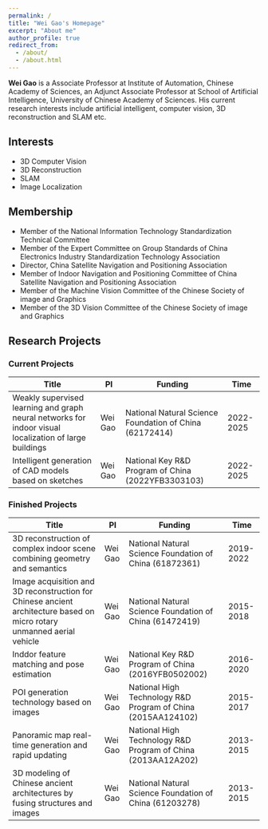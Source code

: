 ```yaml
---
permalink: /
title: "Wei Gao's Homepage"
excerpt: "About me"
author_profile: true
redirect_from: 
  - /about/
  - /about.html
---
```


**Wei Gao** is a Associate Professor at Institute of Automation, Chinese Academy of Sciences, an Adjunct Associate Professor at School of Artificial Intelligence, University of Chinese Academy of Sciences. His current research interests include artificial intelligent, computer vision, 3D reconstruction and SLAM etc.

## Interests

* 3D Computer Vision
* 3D Reconstruction
* SLAM
* Image Localization

## Membership

* Member of the National Information Technology Standardization Technical Committee
* Member of the Expert Committee on Group Standards of China Electronics Industry Standardization Technology Association
* Director, China Satellite Navigation and Positioning Association
* Member of Indoor Navigation and Positioning Committee of China Satellite Navigation and Positioning Association
* Member of the Machine Vision Committee of the Chinese Society of image and Graphics
* Member of the 3D Vision Committee of the Chinese Society of image and Graphics

## Research Projects

### Current Projects

| Title | PI | Funding | Time |
| -- | -- | -- | -- |
| Weakly supervised learning and graph neural networks for indoor visual localization of large buildings | Wei Gao | National Natural Science Foundation of China (62172414) | 2022-2025 |
| Intelligent generation of CAD models based on sketches | Wei Gao | National Key R&D Program of China (2022YFB3303103) | 2022-2025 |


### Finished Projects

| Title | PI | Funding | Time |
| -- | -- | -- | -- |
| 3D reconstruction of complex indoor scene combining geometry and semantics| Wei Gao | National Natural Science Foundation of China (61872361) | 2019-2022 |
| Image acquisition and 3D reconstruction for Chinese ancient architecture based on micro rotary unmanned aerial vehicle | Wei Gao | National Natural Science Foundation of China (61472419) | 2015-2018 |
| Inddor feature matching and pose estimation | Wei Gao | National Key  R&D Program of China (2016YFB0502002) | 2016-2020 |
| POI generation technology based on images | Wei Gao | National High Technology R&D Program of China (2015AA124102) | 2015-2017 |
| Panoramic map real-time generation and rapid updating | Wei Gao | National High Technology R&D Program of China (2013AA12A202) | 2013-2015 |
| 3D modeling of Chinese ancient architectures by fusing structures and images | Wei Gao |  National Natural Science Foundation of China (61203278) | 2013-2015 |

